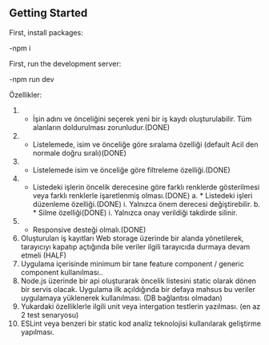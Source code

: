 
## Getting Started

First, install packages:

-npm i

First, run the development server:

-npm run dev


Özellikler:
1. * İşin adını ve önceliğini seçerek yeni bir iş kaydı oluşturulabilir. Tüm alanların doldurulması zorunludur.(DONE)
2. * Listelemede, isim ve önceliğe göre sıralama özelliği (default Acil den normale doğru sıralı)(DONE)
3. * Listelemede isim ve önceliğe göre filtreleme özelliği.(DONE)
4. * Listedeki işlerin öncelik derecesine göre farklı renklerde gösterilmesi veya farklı renklerle işaretlenmiş
olması.(DONE)
a. * Listedeki işleri düzenleme özelliği.(DONE)
i. Yalnızca önem derecesi değiştirebilir.
b. * Silme özelliği(DONE)
i. Yalnızca onay verildiği takdirde silinir.
5. * Responsive desteği olmalı.(DONE)
6. Oluşturulan iş kayıtları Web storage üzerinde bir alanda yönetilerek, tarayıcıyı kapatıp açtığında bile
veriler ilgili tarayıcıda durmaya devam etmeli (HALF)
7. Uygulama içerisinde minimum bir tane feature component / generic component kullanılması..
8. Node.js üzerinde bir api oluşturarak öncelik listesini static olarak dönen bir servis olacak. Uygulama ilk
açıldığında bir defaya mahsus bu veriler uygulamaya yüklenerek kullanılması.
(DB bağlantısı olmadan)
9. Yukardaki özelliklerle ilgili unit veya intergation testlerin yazılması. (en az 2 test senaryosu)
10. ESLint veya benzeri bir static kod analiz teknolojisi kullanılarak geliştirme yapılması.


